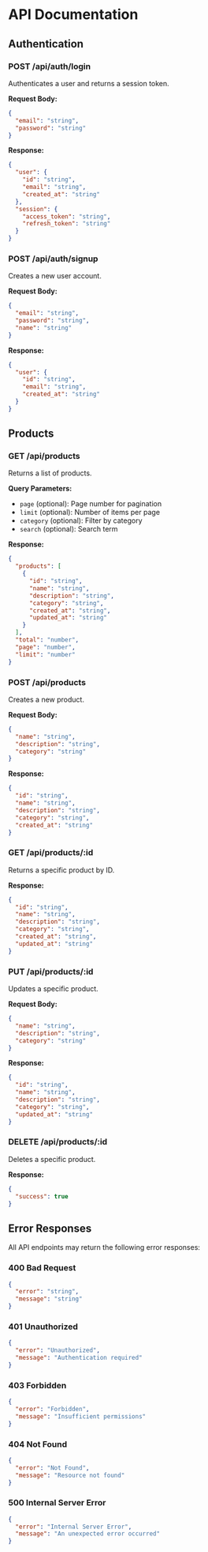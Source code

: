 # API Documentation

## Authentication

### POST /api/auth/login
Authenticates a user and returns a session token.

**Request Body:**
```json
{
  "email": "string",
  "password": "string"
}
```

**Response:**
```json
{
  "user": {
    "id": "string",
    "email": "string",
    "created_at": "string"
  },
  "session": {
    "access_token": "string",
    "refresh_token": "string"
  }
}
```

### POST /api/auth/signup
Creates a new user account.

**Request Body:**
```json
{
  "email": "string",
  "password": "string",
  "name": "string"
}
```

**Response:**
```json
{
  "user": {
    "id": "string",
    "email": "string",
    "created_at": "string"
  }
}
```

## Products

### GET /api/products
Returns a list of products.

**Query Parameters:**
- `page` (optional): Page number for pagination
- `limit` (optional): Number of items per page
- `category` (optional): Filter by category
- `search` (optional): Search term

**Response:**
```json
{
  "products": [
    {
      "id": "string",
      "name": "string",
      "description": "string",
      "category": "string",
      "created_at": "string",
      "updated_at": "string"
    }
  ],
  "total": "number",
  "page": "number",
  "limit": "number"
}
```

### POST /api/products
Creates a new product.

**Request Body:**
```json
{
  "name": "string",
  "description": "string",
  "category": "string"
}
```

**Response:**
```json
{
  "id": "string",
  "name": "string",
  "description": "string",
  "category": "string",
  "created_at": "string"
}
```

### GET /api/products/:id
Returns a specific product by ID.

**Response:**
```json
{
  "id": "string",
  "name": "string",
  "description": "string",
  "category": "string",
  "created_at": "string",
  "updated_at": "string"
}
```

### PUT /api/products/:id
Updates a specific product.

**Request Body:**
```json
{
  "name": "string",
  "description": "string",
  "category": "string"
}
```

**Response:**
```json
{
  "id": "string",
  "name": "string",
  "description": "string",
  "category": "string",
  "updated_at": "string"
}
```

### DELETE /api/products/:id
Deletes a specific product.

**Response:**
```json
{
  "success": true
}
```

## Error Responses

All API endpoints may return the following error responses:

### 400 Bad Request
```json
{
  "error": "string",
  "message": "string"
}
```

### 401 Unauthorized
```json
{
  "error": "Unauthorized",
  "message": "Authentication required"
}
```

### 403 Forbidden
```json
{
  "error": "Forbidden",
  "message": "Insufficient permissions"
}
```

### 404 Not Found
```json
{
  "error": "Not Found",
  "message": "Resource not found"
}
```

### 500 Internal Server Error
```json
{
  "error": "Internal Server Error",
  "message": "An unexpected error occurred"
}
``` 